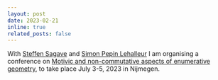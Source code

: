 ```yaml
---
layout: post
date: 2023-02-21
inline: true
related_posts: false
---
```

With [Steffen Sagave](https://www.math.ru.nl/~sagave/) and [Simon Pepin
Lehalleur](https://simon-pepin.github.io/)
I am organising a conference on [Motivic and non-commutative aspects of enumerative geometry](https://www.math.ru.nl/mnc-conference/), to take place July
3-5, 2023 in Nijmegen.
